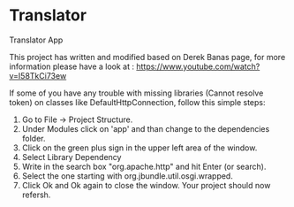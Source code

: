 # Translator
Translator App


This project has written and modified based on Derek Banas page, for more information please have a look at : 
https://www.youtube.com/watch?v=I58TkCi73ew

If some of you have any trouble with missing libraries (Cannot resolve token) on classes like DefaultHttpConnection, follow this simple steps:<br>
1. Go to File -> Project Structure.<br>
2. Under Modules click on 'app' and than change to the dependencies folder.<br>
3. Click on the green plus sign in the upper left area of the window.<br>
4. Select Library Dependency<br>
5. Write in the search box "org.apache.http" and hit Enter (or search).<br>
6. Select the one starting with org.jbundle.util.osgi.wrapped.<br>
7. Click Ok and Ok again to close the window. Your project should now refersh.<br>


